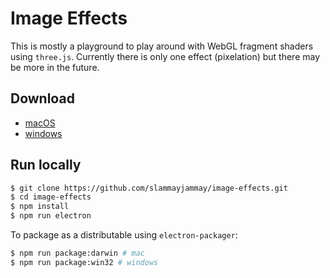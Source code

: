 # Image Effects
This is mostly a playground to play around with WebGL fragment shaders using `three.js`. Currently there is only one effect (pixelation) but there may be more in the future.

## Download
- [macOS](https://github.com/slammayjammay/image-effects/releases/download/v1.0.0/image-effects-darwin-x64.zip)
- [windows](https://github.com/slammayjammay/image-effects/releases/download/v1.0.0/image-effects-win32-x64.zip)

## Run locally

```sh
$ git clone https://github.com/slammayjammay/image-effects.git
$ cd image-effects
$ npm install
$ npm run electron
```

To package as a distributable using `electron-packager`:
```sh
$ npm run package:darwin # mac
$ npm run package:win32 # windows
```
